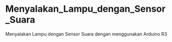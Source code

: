 # Menyalakan_Lampu_dengan_Sensor_Suara
Menyalakan Lampu dengan Sensor Suara dengan menggunakan Arduino R3
